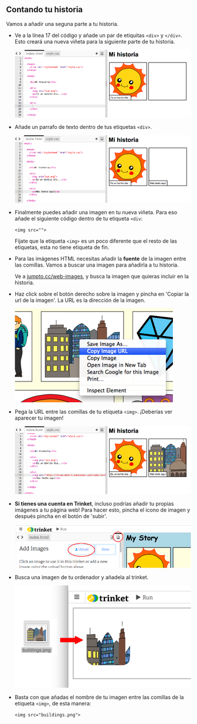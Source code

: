 ## Contando tu historia

Vamos a añadir una seguna parte a tu historia.

+ Ve a la línea 17 del código y añade un par de etiquitas `<div>` y `</div>`. Esto creará una nueva viñeta para la siguiente parte de tu historia.

	![screenshot](images/story-div.png)

+ Añade un parrafo de texto dentro de tus etiquetas `<div>`.

	![screenshot](images/story-paragraph.png)

+ Finalmente puedes añadir una imagen en tu nueva viñeta. Para eso añade el siguiente código dentro de tu etiqueta `<div`:

	```
	<img src="">
	```

	Fíjate que la etiqueta `<img>` es un poco diferente que el resto de las etiquetas, esta no tiene etiqueta de fin.

+ Para las imágenes HTML necesitas añadir la __fuente__ de la imagen entre las comillas. Vamos a buscar una imagen para añadirla a tu historia.

	Ve a <a href="http://jumpto.cc/web-images" target="_blank">jumpto.cc/web-images</a>, y busca la imagen que quieras incluir en la historia.

+ Haz click sobre el botón derecho sobre la imagen y pincha en 'Copiar la url de la imagen'. La URL es la dirección de la imagen.

	![screenshot](images/story-url.png)

+ Pega la URL entre las comillas de tu etiqueta `<img>`. ¡Deberías ver aparecer tu imagen!

	![screenshot](images/story-image.png)

+ __Si tienes una cuenta en Trinket__, incluso podrías añadir tu propias imágenes a tu página web! Para hacer esto, pincha el icono de imagen y después pincha en el botón de 'subir'.

	![screenshot](images/story-upload.png)

+ Busca una imagen de tu ordenador y añadela al trinket.

	![screenshot](images/story-drag.png)

+ Basta con que añadas el nombre de tu imagen entre las comillas de la etiqueta `<img>`, de esta manera:

	```
	<img src="buildings.png">
	```
